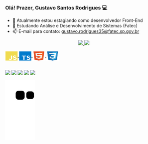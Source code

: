 ### Olá! Prazer, Gustavo Santos Rodrigues 💻

- 🔭 Atualmente estou estagiando como desenvolvedor Front-End
- 🌱 Estudando Análise e Desenvolvimento de Sistemas (Fatec)
- 📫 E-mail para contato: gustavo.rodrigues35@fatec.sp.gov.br

<div align="center">
  <a href="https://github.com/rafaballerini">
  <img height="170em" src="https://github-readme-stats.vercel.app/api?username=GustavoSantosRodrigues&show_icons=true&theme=dark&include_all_commits=true&count_private=true"/>
  <img height="175em" src="https://github-readme-stats.vercel.app/api/top-langs/?username=GustavoSantosRodrigues&layout=compact&langs_count=7&theme=dark"/>
</div>
  
<div style="display: inline_block"><br>
  <img align="center" alt="Gustavo-Js" height="30" width="40" src="https://raw.githubusercontent.com/devicons/devicon/master/icons/javascript/javascript-plain.svg">
  <img align="center" alt="Gustavo-Ts" height="30" width="40" src="https://raw.githubusercontent.com/devicons/devicon/master/icons/typescript/typescript-plain.svg">
<!--   <img align="center" alt="Gustavo-React" height="30" width="40" src="https://raw.githubusercontent.com/devicons/devicon/master/icons/react/react-original.svg"> -->
  <img align="center" alt="Gustavo-HTML" height="30" width="40" src="https://raw.githubusercontent.com/devicons/devicon/master/icons/html5/html5-original.svg">
  <img align="center" alt="Gustavo-CSS" height="30" width="40" src="https://raw.githubusercontent.com/devicons/devicon/master/icons/css3/css3-original.svg">
  <src="https://media.discordapp.net/attachments/639956127056134178/890373478988013628/Publicacoes_Instagram_1_1.png?width=676&height=676">
</div>
  
##
  
<div> 
  <a href="https://instagram.com/gustavoxxsr/" target="_blank"><img src="https://img.shields.io/badge/-Instagram-%23E4405F?style=for-the-badge&logo=instagram&logoColor=white" target="_blank"></a>
  <a href="https://www.linkedin.com/in/gustavo-santos-55a13a201/" target="_blank"><img src="https://img.shields.io/badge/-LinkedIn-%230077B5?style=for-the-badge&logo=linkedin&logoColor=white" target="_blank"></a> 
   <a href= "gustavopop000@gmail.com"><img src="https://img.shields.io/badge/-Gmail-%23333?style=for-the-badge&logo=gmail&logoColor=white" target="_blank"></a>
   <a href="#"><img src="https://img.shields.io/badge/Windows-0078D6?style=for-the-badge&logo=windows&logoColor=white" target="_blank"></a>
   <a href="#"><img src="https://img.shields.io/badge/iOS-000000?style=for-the-badge&logo=ios&logoColor=white" target="_blank"></a>
<!--   https://img.shields.io/badge/iOS-000000?style=for-the-badge&logo=ios&logoColor=white -->
</div>
  
 ![Snake animation](https://github.com/GustavoSantosRodrigues/GustavoSantosRodrigues/blob/output/github-contribution-grid-snake.svg)
